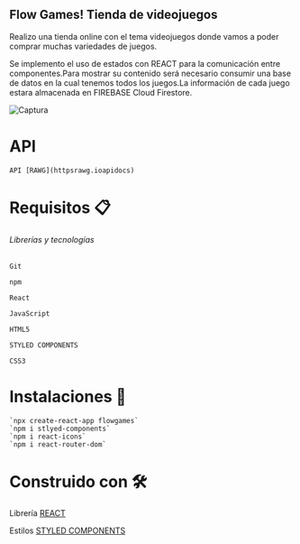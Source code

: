 ## Flow Games! Tienda de videojuegos 

   Realizo una tienda online con el tema videojuegos donde vamos a poder comprar muchas variedades de juegos. 

   Se implemento el uso de estados con REACT para la comunicación entre componentes.Para mostrar su contenido será necesario consumir una base de datos en la cual tenemos todos los juegos.La información de cada juego estara almacenada en FIREBASE Cloud Firestore.  

 
![Captura](https://user-images.githubusercontent.com/54385792/141381070-4e91781b-9075-4d6f-85d9-fdb001cf8170.PNG)


# API  

    API [RAWG](httpsrawg.ioapidocs) 

# Requisitos 📋 

###### Librerías y tecnologías 

    Git 

    npm 

    React 

    JavaScript 

    HTML5 

    STYLED COMPONENTS 

    CSS3 


# Instalaciones 🔧 

    `npx create-react-app flowgames` 
    `npm i stlyed-components`
    `npm i react-icons`
    `npm i react-router-dom`

 
# Construido con 🛠️ 

   Librería [REACT](httpsreactjs.org) 

   Estilos [STYLED COMPONENTS](https://styled-components.com/) 

